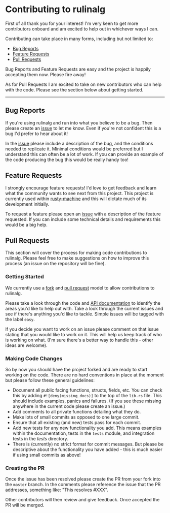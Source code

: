 # Contributing to rulinalg

First of all thank you for your interest! I'm very keen to get more contributors onboard and am excited to help out in whichever ways I can.

Contributing can take place in many forms, including but not limited to:

- [Bug Reports](#bug-reports)
- [Feature Requests](#feature-requests)
- [Pull Requests](#pull-requests)

Bug Reports and Feature Requests are easy and the project is happily accepting them now. Please fire away!

As for Pull Requests I am excited to take on new contributors who can help with the code. Please see the section below about getting started.

---

## Bug Reports

If you're using rulinalg and run into what you believe to be a bug. Then please create an [issue](https://guides.github.com/features/issues/)
to let me know. Even if you're not confident this is a bug I'd prefer to hear about it!

In the [issue](https://guides.github.com/features/issues/) please include a description of the bug, and the conditions needed to replicate it.
Minimal conditions would be preferred but I understand this can often be a lot of work. If you can provide an example of the code producing
the bug this would be really handy too!

## Feature Requests

I strongly encourage feature requests! I'd love to get feedback and learn what the community wants to see next from this project.
This project is currently used within [rusty-machine](https://github.com/AtheMathmo/rusty-machine) and this will dictate much of
its development initially.

To request a feature please open an [issue](https://guides.github.com/features/issues/) with a description of the feature requested. If you can include some technical details and requirements this would be a big help.

## Pull Requests

This section will cover the process for making code contributions to rulinalg. Please feel free to make suggestions on how to improve this process (an issue on the repository will be fine).

### Getting Started

We currently use a [fork](https://help.github.com/articles/fork-a-repo/) and [pull request](https://help.github.com/articles/using-pull-requests/) model to allow contributions to rulinalg.

Please take a look through the code and [API documentation](https://athemathmo.github.io/rulinalg) to identify the areas you'd like to help out with. Take a look through the current
issues and see if there's anything you'd like to tackle. Simple issues will be tagged with the label `easy`.

If you decide you want to work on an issue please comment on that issue stating that you would like to work on it. This will help us keep track of who is working on what.
(I'm sure there's a better way to handle this - other ideas are welcome).

### Making Code Changes

So by now you should have the project forked and are ready to start working on the code. There are no hard conventions
in place at the moment but please follow these general guidelines:

- Document all public facing functions, structs, fields, etc. You can check this by adding `#![deny(missing_docs)]` to the top of the `lib.rs` file. This should include examples, panics and failures. (If you see these missing anywhere in the current code please create an issue.)
- Add comments to all private functions detailing what they do.
- Make lots of small commits as opposed to one large commit.
- Ensure that all existing (and new) tests pass for each commit.
- Add new tests for any new functionality you add. This means examples within the documentation, tests in the `tests` module, and integration tests in the _tests_ directory.
- There is (currently) no strict format for commit messages. But please be descriptive about the functionality you have added - this is much easier if using small commits as above!

### Creating the PR

Once the issue has been resolved please create the PR from your fork into the `master` branch. In the comments please reference the issue that the PR addresses, something like: "This resolves #XXX".

Other contributors will then review and give feedback. Once accepted the PR will be merged.
